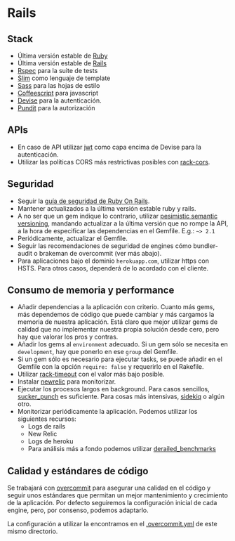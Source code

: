 # Rails

## Stack

* Última versión estable de [Ruby](https://www.ruby-lang.org/en/downloads/)
* Última versión estable de [Rails](http://rubyonrails.org/)
* [Rspec](http://rspec.info/) para la suite de tests
* [Slim](http://slim-lang.com/) como lenguaje de template
* [Sass](http://sass-lang.com/) para las hojas de estilo
* [Coffeescript](http://coffeescript.org/) para javascript
* [Devise](https://github.com/plataformatec/devise) para la autenticación.
* [Pundit](https://github.com/elabs/pundit) para la autorización


## APIs

* En caso de API utilizar [jwt](https://jwt.io/) como capa encima de Devise para la autenticación.
* Utilizar las políticas CORS más restrictivas posibles con [rack-cors](https://github.com/cyu/rack-cors).

## Seguridad

* Seguir la [guía de seguridad de Ruby On Rails](http://guides.rubyonrails.org/security.html).
* Mantener actualizados a la última versión estable ruby y rails.
* A no ser que un gem indique lo contrario, utilizar [pesimistic semantic versioning](https://robots.thoughtbot.com/rubys-pessimistic-operator), mandando actualizar a la última versión que no rompe la API, a la hora de especificar las dependencias en el Gemfile. E.g.: `~> 2.1`
* Periódicamente, actualizar el Gemfile.
* Seguir las recomendaciones de seguridad de engines cómo bundler-audit o brakeman de overcommit (ver más abajo).
* Para aplicaciones bajo el dominio `herokuapp.com`, utilizar https con HSTS. Para otros casos, dependerá de lo acordado con el cliente.

## Consumo de memoria y performance

* Añadir dependencias a la aplicación con criterio. Cuanto más gems, más dependemos de código que puede cambiar y más cargamos la memoria de nuestra aplicación. Está claro que mejor utilizar gems de calidad que no implementar nuestra propia solución desde cero, pero hay que valorar los pros y contras.
* Añadir los gems al `environment` adecuado. Si un gem sólo se necesita en `development`, hay que ponerlo en ese `group` del Gemfile.
* Si un gem sólo es necesario para ejecutar tasks, se puede añadir en el Gemfile con la opción `require: false` y requerirlo en el Rakefile.
* Utilizar [rack-timeout](https://github.com/heroku/rack-timeout) con el valor más bajo posible.
* Instalar [newrelic](https://github.com/newrelic/rpm) para monitorizar.
* Ejecutar los procesos largos en background. Para casos sencillos, [sucker_punch](https://github.com/brandonhilkert/sucker_punch) es suficiente. Para cosas más intensivas, [sidekiq](https://github.com/mperham/sidekiq) o algún otro.
* Monitorizar periódicamente la aplicación. Podemos utilizar los siguientes recursos:
  * Logs de rails
  * New Relic
  * Logs de heroku
  * Para análisis más a fondo podemos utilizar [derailed_benchmarks](https://github.com/schneems/derailed_benchmarks)

## Calidad y estándares de código

Se trabajará con [overcommit](https://github.com/brigade/overcommit) para asegurar una calidad en el código y seguir unos estándares que permitan un mejor mantenimiento y crecimiento de la aplicación. Por defecto seguiremos la configuración inicial de cada engine, pero, por consenso, podemos adaptarlo.

La configuración a utilizar la encontramos en el [.overcommit.yml](.overcommit.yml) de este mismo directorio.
